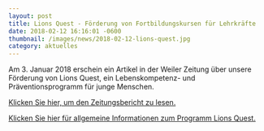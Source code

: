 ```yaml
---
layout: post
title: Lions Quest - Förderung von Fortbildungskursen für Lehrkräfte
date: 2018-02-12 16:16:01 -0600
thumbnail: /images/news/2018-02-12-lions-quest.jpg
category: aktuelles
---
```


Am 3. Januar 2018 erschein ein Artikel in der Weiler Zeitung über unsere Förderung von Lions Quest, ein Lebenskompetenz- und Präventionsprogramm für junge Menschen.

[Klicken Sie hier, um den Zeitungsbericht zu lesen.](https://www.verlagshaus-jaumann.de/inhalt.weil-am-rhein-fuer-ein-zentrales-anliegen.4698c5f0-1599-4849-8099-b8af6bb3fa34.html)

[Klicken Sie hier für allgemeine Informationen zum Programm Lions Quest.](https://www.lions-quest.de/erwachsenwerden.html)